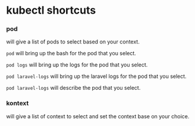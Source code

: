 # kubectl shortcuts

### pod
will give a list of pods to select based on your context.

`pod` will bring up the bash for the pod that you select.

`pod logs` will bring up the logs for the pod that you select.

`pod laravel-logs` will bring up the laravel logs for the pod that you select.

`pod laravel-logs` will describe the pod that you select.

### kontext
will give a list of context to select and set the context base on your choice.
